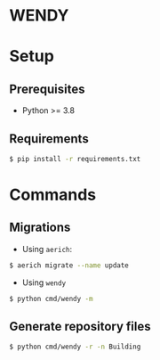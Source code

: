 WENDY
=====

# Setup

## Prerequisites

- Python >= 3.8

## Requirements

```bash
$ pip install -r requirements.txt
```

# Commands

## Migrations

- Using `aerich`:

```bash
$ aerich migrate --name update
```

- Using `wendy`

```bash
$ python cmd/wendy -m
```

## Generate repository files

```bash
$ python cmd/wendy -r -n Building
```
